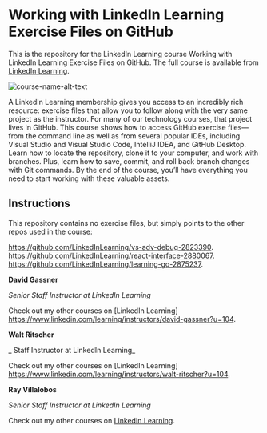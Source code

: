 # Working with LinkedIn Learning Exercise Files on GitHub
This is the repository for the LinkedIn Learning course Working with LinkedIn Learning Exercise Files on GitHub. The full course is available from [LinkedIn Learning][lil-course-url].

![course-name-alt-text][lil-thumbnail-url] 

A LinkedIn Learning membership gives you access to an incredibly rich resource: exercise files that allow you to follow along with the very same project as the instructor. For many of our technology courses, that project lives in GitHub. This course shows how to access GitHub exercise files—from the command line as well as from several popular IDEs, including Visual Studio and Visual Studio Code, IntelliJ IDEA, and GitHub Desktop. Learn how to locate the repository, clone it to your computer, and work with branches. Plus, learn how to save, commit, and roll back branch changes with Git commands. By the end of the course, you’ll have everything you need to start working with these valuable assets.

## Instructions
This repository contains no exercise files, but simply points to the other repos used in the course:

https://github.com/LinkedInLearning/vs-adv-debug-2823390. 
https://github.com/LinkedInLearning/react-interface-2880067. 
https://github.com/LinkedInLearning/learning-go-2875237. 

**David Gassner**

_Senior Staff Instructor at LinkedIn Learning_

Check out my other courses on [LinkedIn Learning] https://www.linkedin.com/learning/instructors/david-gassner?u=104.

**Walt Ritscher**

_ Staff Instructor at LinkedIn Learning_

Check out my other courses on [LinkedIn Learning] https://www.linkedin.com/learning/instructors/walt-ritscher?u=104.


**Ray Villalobos**

_Senior Staff Instructor at LinkedIn Learning_

Check out my other courses on [LinkedIn Learning](https://www.linkedin.com/learning/instructors/ray-villalobos?u=104).



[0]: # (Replace these placeholder URLs with actual course URLs)

[lil-course-url]: https://www.linkedin.com/learning/working-with-linkedin-learning-exercise-files-on-github?u=104
[lil-thumbnail-url]: https://cdn.lynda.com/course/2882245/2882245-1621274914030-16x9.jpg

